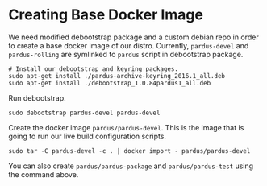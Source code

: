 # Creating Base Docker Image

We need modified debootstrap package and a custom debian repo in order to create
a base docker image of our distro. Currently, `pardus-devel` and
`pardus-rolling` are symlinked to `pardus` script in debootstrap package.


```
# Install our debootstrap and keyring packages.
sudo apt-get install ./pardus-archive-keyring_2016.1_all.deb
sudo apt-get install ./debootstrap_1.0.84pardus1_all.deb
```

Run debootstrap.

```
sudo debootstrap pardus-devel pardus-devel
```

Create the docker image `pardus/pardus-devel`. This is the image that is
going to run our live build configuration scripts. 

```
sudo tar -C pardus-devel -c . | docker import - pardus/pardus-devel
```

You can also create `pardus/pardus-package` and `pardus/pardus-test` using the
command above.
